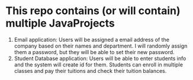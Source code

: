 # This repo contains (or will contain) multiple JavaProjects
1. Email application:
    Users will be assigned a email address of the company based on their names and department. I will randomly assign them a password, but they will be able to set their new password.
2. Student Database application:
    Users will be able to enter students info and the system will create id for them. Students can enroll in multiple classes and pay their tuitions and check their tuition balances.
    
